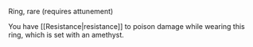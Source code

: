 Ring, rare (requires attunement) 

You have [[Resistance|resistance]] to poison damage while wearing this ring, which is set with an amethyst. 
